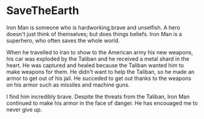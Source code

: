 # SaveTheEarth

Iron Man is someone who is hardworking,brave and unselfish. A hero doesn't just think of themselves; but does things beliefs. Iron Man is a superhero, who often saves the whole world.

When he travelled to Iran to show to the American army his new weapons, his car was exploded by the Taliban and he received a metal shard in the heart. He was captured and healed because the Taliban wanted him to make weapons for them. He didn't want to help the Taliban, so he made an armor to get out of his jail. He succeded to get out thanks to the weapons on his armor such as missiles and machine guns.

I find him incredibly brave. Despite the threats from the Taliban, Iron Man continued to make his armor in the face of danger. He has encouaged me to never give up.